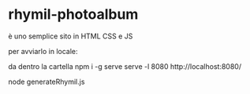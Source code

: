 # rhymil-photoalbum

è uno semplice sito in HTML CSS e JS

per avviarlo in locale:

da dentro la cartella
npm i -g serve
serve -l 8080
http://localhost:8080/

node generateRhymil.js
